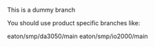 This is a dummy branch

You should use product specific branches like:

eaton/smp/da3050/main
eaton/smp/io2000/main


